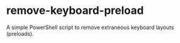 # remove-keyboard-preload
A simple PowerShell script to remove extraneous keyboard layouts (preloads).

